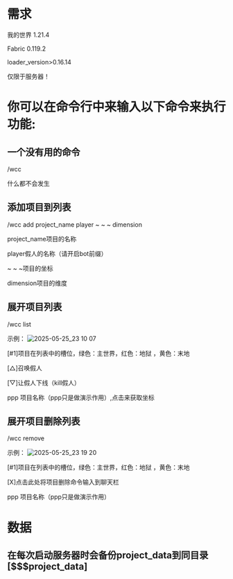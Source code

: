 需求
=
我的世界 1.21.4

Fabric 0.119.2

loader_version>0.16.14

仅限于服务器！

你可以在命令行中来输入以下命令来执行功能: 
=
一个没有用的命令
-
/wcc

什么都不会发生

添加项目到列表
-
/wcc add project_name player  ~ ~ ~ dimension



project_name项目的名称

player假人的名称（请开启bot前缀）

~ ~ ~项目的坐标

dimension项目的维度

展开项目列表
-
/wcc list

示例：
![2025-05-25_23 10 07](https://github.com/user-attachments/assets/d424e0f1-76fd-4348-b7dd-d380488cfd38)

[#1]项目在列表中的槽位，绿色：主世界，红色：地狱 ，黄色：末地

[△]召唤假人

[▽]让假人下线（kill假人）

ppp 项目名称（ppp只是做演示作用）,点击来获取坐标

展开项目删除列表
-
/wcc remove

示例：
![2025-05-25_23 19 20](https://github.com/user-attachments/assets/083a94de-9279-451e-8f1d-f3a202e69d25)

[#1]项目在列表中的槽位，绿色：主世界，红色：地狱 ，黄色：末地

[X]点击此处将项目删除命令输入到聊天栏

ppp 项目名称（ppp只是做演示作用）

数据
=
在每次启动服务器时会备份project_data到同目录[$$$project_data]
-
